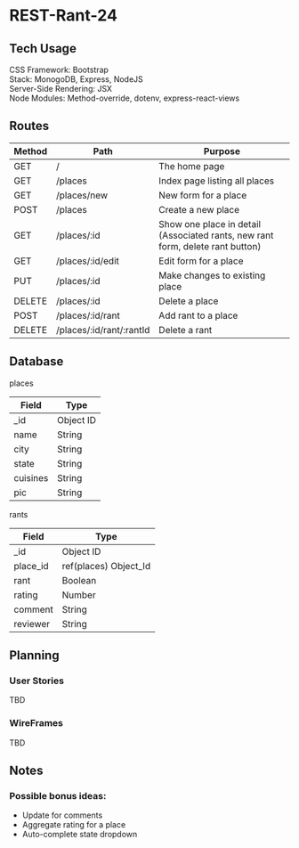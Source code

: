 # REST-Rant-24

## Tech Usage
CSS Framework: Bootstrap <br>
Stack: MonogoDB, Express, NodeJS <br>
Server-Side Rendering: JSX <br>
Node Modules: Method-override, dotenv, express-react-views <br>

## Routes
| Method | Path | Purpose |
| --- | --- | --- |
| GET | / | The home page |
| GET | /places | Index page listing all places |
| GET | /places/new | New form for a place |
| POST | /places | Create a new place |
| GET | /places/:id | Show one place in detail (Associated rants, new rant form, delete rant button) |
| GET | /places/:id/edit | Edit form for a place |
| PUT | /places/:id | Make changes to existing place |
| DELETE | /places/:id | Delete a place |
| POST | /places/:id/rant | Add rant to a place |
| DELETE | /places/:id/rant/:rantId | Delete a rant |

## Database
places

| Field | Type |
| --- | --- |
| _id | Object ID |
| name | String |
| city | String |
| state | String |
| cuisines | String |
| pic | String |

rants

| Field | Type |
| --- | --- |
| _id | Object ID |
| place_id | ref(places) Object_Id |
| rant | Boolean |
| rating | Number |
| comment | String |
| reviewer | String |

## Planning
### User Stories
TBD
### WireFrames
TBD

## Notes
### Possible bonus ideas:
* Update for comments
* Aggregate rating for a place
* Auto-complete state dropdown
